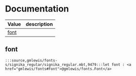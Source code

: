 # Documentation
|Value|description|
|---|---|
|[font](#font)||

## font

```moonbit
:::source,gmlewis/fonts-s/signika_regular/signika_regular.mbt,9479:::let font : <a href="gmlewis/fonts#Font">@gmlewis/fonts.Font</a>
```

